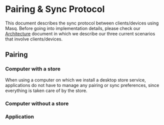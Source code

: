 
# Pairing & Sync Protocol

This document describes the sync protocol between clients/devices using Masq. Before going into implementation details, please check our [Architecture](https://github.com/QwantResearch/masq-docs/blob/gh-pages/architecture.md) document in which we describe our three current scenarios that involve clients/devices.

## Pairing

### Computer with a store

When using a computer on which we install a desktop store service, applications do not have to manage any pairing or sync preferences, since everything is taken care of by the store.


### Computer without a store


### Application
